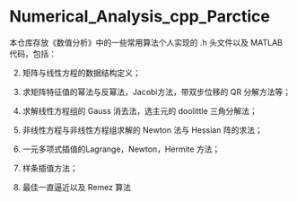 # Numerical_Analysis_cpp_Parctice

本仓库存放《数值分析》中的一些常用算法个人实现的 .h 头文件以及 MATLAB 代码，包括：

2. 矩阵与线性方程的数据结构定义；

3. 求矩阵特征值的幂法与反幂法，Jacobi方法，带双步位移的 QR 分解方法等；

4. 求解线性方程组的 Gauss 消去法，选主元的 doolittle 三角分解法；

5. 非线性方程与非线性方程组求解的 Newton 法与 Hessian 阵的求法；

6. 一元多项式插值的Lagrange，Newton，Hermite 方法；

7. 样条插值方法；

8. 最佳一直逼近以及 Remez 算法
